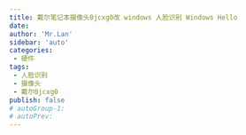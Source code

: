 ```yaml
--- 
title: 戴尔笔记本摄像头0jcxg0改 windows 人脸识别 Windows Hello
date: 
author: 'Mr.Lan'
sidebar: 'auto'
categories: 
 - 硬件
tags: 
 - 人脸识别
 - 摄像头
 - 戴尔0jcxg0
publish: false
# autoGroup-1: 
# autoPrev: 
---
```

